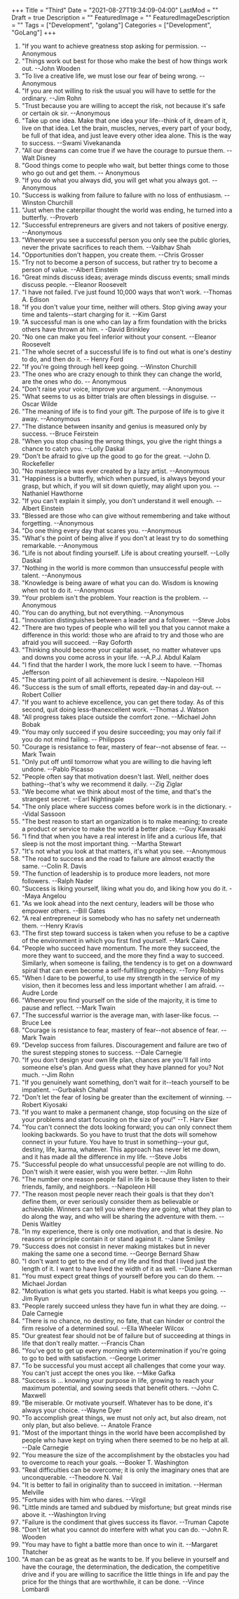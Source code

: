 +++
Title = "Third"
Date = "2021-08-27T19:34:09-04:00"
LastMod = ""
Draft = true
Description = ""
FeaturedImage = ""
FeaturedImageDescription = ""
Tags = ["Development", "golang"]
Categories = ["Development", "GoLang"]
+++


1. "If you want to achieve greatness stop asking for permission. --Anonymous
2. "Things work out best for those who make the best of how things work out. --John Wooden
3. "To live a creative life, we must lose our fear of being wrong. --Anonymous
4. "If you are not willing to risk the usual you will have to settle for the ordinary. --Jim Rohn
5. "Trust because you are willing to accept the risk, not because it's safe or certain ok sir. --Anonymous
6. "Take up one idea. Make that one idea your life--think of it, dream of it, live on that idea. Let the
brain, muscles, nerves, every part of your body, be full of that idea, and just leave every other idea
alone. This is the way to success. --Swami Vivekananda
7. "All our dreams can come true if we have the courage to pursue them. --Walt Disney
8. "Good things come to people who wait, but better things come to those who go out and get them. --
Anonymous
9. "If you do what you always did, you will get what you always got. --Anonymous
10. "Success is walking from failure to failure with no loss of enthusiasm. --Winston Churchill
11. "Just when the caterpillar thought the world was ending, he turned into a butterfly. --Proverb
12. "Successful entrepreneurs are givers and not takers of positive energy. --Anonymous
13. "Whenever you see a successful person you only see the public glories, never the private sacrifices to
reach them. --Vaibhav Shah
14. "Opportunities don't happen, you create them. --Chris Grosser
15. "Try not to become a person of success, but rather try to become a person of value. --Albert
Einstein
16. "Great minds discuss ideas; average minds discuss events; small minds discuss people. --Eleanor
Roosevelt
17. "I have not failed. I've just found 10,000 ways that won't work. --Thomas A. Edison
18. "If you don't value your time, neither will others. Stop giving away your time and talents--start
charging for it. --Kim Garst
19. "A successful man is one who can lay a firm foundation with the bricks others have thrown at him. -
-David Brinkley
20. "No one can make you feel inferior without your consent. --Eleanor Roosevelt
21. "The whole secret of a successful life is to find out what is one's destiny to do, and then do it. --
Henry Ford
22. "If you're going through hell keep going. --Winston Churchill
23. "The ones who are crazy enough to think they can change the world, are the ones who do. --
Anonymous
24. "Don't raise your voice, improve your argument. --Anonymous
25. "What seems to us as bitter trials are often blessings in disguise. --Oscar Wilde
26. "The meaning of life is to find your gift. The purpose of life is to give it away. --Anonymous
27. "The distance between insanity and genius is measured only by success. --Bruce Feirstein
28. "When you stop chasing the wrong things, you give the right things a chance to catch you. --Lolly
Daskal
29. "Don't be afraid to give up the good to go for the great. --John D. Rockefeller
30. "No masterpiece was ever created by a lazy artist. --Anonymous
31. "Happiness is a butterfly, which when pursued, is always beyond your grasp, but which, if you will sit
down quietly, may alight upon you. --Nathaniel Hawthorne
32. "If you can't explain it simply, you don't understand it well enough. --Albert Einstein
33. "Blessed are those who can give without remembering and take without forgetting. --Anonymous
34. "Do one thing every day that scares you. --Anonymous
35. "What's the point of being alive if you don't at least try to do something remarkable. --Anonymous
36. "Life is not about finding yourself. Life is about creating yourself. --Lolly Daskal
37. "Nothing in the world is more common than unsuccessful people with talent. --Anonymous
38. "Knowledge is being aware of what you can do. Wisdom is knowing when not to do it. --Anonymous
39. "Your problem isn't the problem. Your reaction is the problem. --Anonymous
40. "You can do anything, but not everything. --Anonymous
41. "Innovation distinguishes between a leader and a follower. --Steve Jobs
42. "There are two types of people who will tell you that you cannot make a difference in this world:
those who are afraid to try and those who are afraid you will succeed. --Ray Goforth
43. "Thinking should become your capital asset, no matter whatever ups and downs you come across in
your life. --A.P.J. Abdul Kalam
44. "I find that the harder I work, the more luck I seem to have. --Thomas Jefferson
45. "The starting point of all achievement is desire. --Napoleon Hill
46. "Success is the sum of small efforts, repeated day-in and day-out. --Robert Collier
47. "If you want to achieve excellence, you can get there today. As of this second, quit doing less-thanexcellent work. --Thomas J. Watson
48. "All progress takes place outside the comfort zone. --Michael John Bobak
49. "You may only succeed if you desire succeeding; you may only fail if you do not mind failing. --
Philippos
50. "Courage is resistance to fear, mastery of fear--not absense of fear. --Mark Twain
51. "Only put off until tomorrow what you are willing to die having left undone. --Pablo Picasso
52. "People often say that motivation doesn't last. Well, neither does bathing--that's why we
recommend it daily. --Zig Ziglar
53. "We become what we think about most of the time, and that's the strangest secret. --Earl
Nightingale
54. "The only place where success comes before work is in the dictionary. --Vidal Sassoon
55. "The best reason to start an organization is to make meaning; to create a product or service to make
the world a better place. --Guy Kawasaki
56. "I find that when you have a real interest in life and a curious life, that sleep is not the most
important thing. --Martha Stewart
57. "It's not what you look at that matters, it's what you see. --Anonymous
58. "The road to success and the road to failure are almost exactly the same. --Colin R. Davis
59. "The function of leadership is to produce more leaders, not more followers. --Ralph Nader
60. "Success is liking yourself, liking what you do, and liking how you do it. --Maya Angelou
61. "As we look ahead into the next century, leaders will be those who empower others. --Bill Gates
62. "A real entrepreneur is somebody who has no safety net underneath them. --Henry Kravis
63. "The first step toward success is taken when you refuse to be a captive of the environment in which
you first find yourself. --Mark Caine
64. "People who succeed have momentum. The more they succeed, the more they want to succeed, and
the more they find a way to succeed. Similarly, when someone is failing, the tendency is to get on a
downward spiral that can even become a self-fulfilling prophecy. --Tony Robbins
65. "When I dare to be powerful, to use my strength in the service of my vision, then it becomes less and
less important whether I am afraid. --Audre Lorde
66. "Whenever you find yourself on the side of the majority, it is time to pause and reflect. --Mark
Twain
67. "The successful warrior is the average man, with laser-like focus. --Bruce Lee
68. "Courage is resistance to fear, mastery of fear--not absence of fear. --Mark Twain
69. "Develop success from failures. Discouragement and failure are two of the surest stepping stones to
success. --Dale Carnegie
70. "If you don't design your own life plan, chances are you'll fall into someone else's plan. And guess
what they have planned for you? Not much. --Jim Rohn
71. "If you genuinely want something, don't wait for it--teach yourself to be impatient. --Gurbaksh
Chahal
72. "Don't let the fear of losing be greater than the excitement of winning. --Robert Kiyosaki
73. "If you want to make a permanent change, stop focusing on the size of your problems and start
focusing on the size of you!" --T. Harv Eker
74. "You can't connect the dots looking forward; you can only connect them looking backwards. So you
have to trust that the dots will somehow connect in your future. You have to trust in something--your
gut, destiny, life, karma, whatever. This approach has never let me down, and it has made all the
difference in my life. --Steve Jobs
75. "Successful people do what unsuccessful people are not willing to do. Don't wish it were easier, wish
you were better. --Jim Rohn
76. "The number one reason people fail in life is because they listen to their friends, family, and
neighbors. --Napoleon Hill
77. "The reason most people never reach their goals is that they don't define them, or ever seriously
consider them as believable or achievable. Winners can tell you where they are going, what they plan to
do along the way, and who will be sharing the adventure with them. --Denis Waitley
78. "In my experience, there is only one motivation, and that is desire. No reasons or principle contain it
or stand against it. --Jane Smiley
79. "Success does not consist in never making mistakes but in never making the same one a second
time. --George Bernard Shaw
80. "I don't want to get to the end of my life and find that I lived just the length of it. I want to have lived
the width of it as well. --Diane Ackerman
81. "You must expect great things of yourself before you can do them. --Michael Jordan
82. "Motivation is what gets you started. Habit is what keeps you going. --Jim Ryun
83. "People rarely succeed unless they have fun in what they are doing. --Dale Carnegie
84. "There is no chance, no destiny, no fate, that can hinder or control the firm resolve of a determined
soul. --Ella Wheeler Wilcox
85. "Our greatest fear should not be of failure but of succeeding at things in life that don't really
matter. --Francis Chan
86. "You've got to get up every morning with determination if you're going to go to bed with
satisfaction. --George Lorimer
87. "To be successful you must accept all challenges that come your way. You can't just accept the ones
you like. --Mike Gafka
88. "Success is ... knowing your purpose in life, growing to reach your maximum potential, and sowing
seeds that benefit others. --John C. Maxwell
89. "Be miserable. Or motivate yourself. Whatever has to be done, it's always your choice. --Wayne
Dyer
90. "To accomplish great things, we must not only act, but also dream, not only plan, but also believe. --
Anatole France
91. "Most of the important things in the world have been accomplished by people who have kept on
trying when there seemed to be no help at all. --Dale Carnegie
92. "You measure the size of the accomplishment by the obstacles you had to overcome to reach your
goals. --Booker T. Washington
93. "Real difficulties can be overcome; it is only the imaginary ones that are unconquerable. --Theodore
N. Vail
94. "It is better to fail in originality than to succeed in imitation. --Herman Melville
95. "Fortune sides with him who dares. --Virgil
96. "Little minds are tamed and subdued by misfortune; but great minds rise above it. --Washington
Irving
97. "Failure is the condiment that gives success its flavor. --Truman Capote
98. "Don't let what you cannot do interfere with what you can do. --John R. Wooden
99. "You may have to fight a battle more than once to win it. --Margaret Thatcher
100. "A man can be as great as he wants to be. If you believe in yourself and have the courage, the
determination, the dedication, the competitive drive and if you are willing to sacrifice the little things in
life and pay the price for the things that are worthwhile, it can be done. --Vince Lombardi


